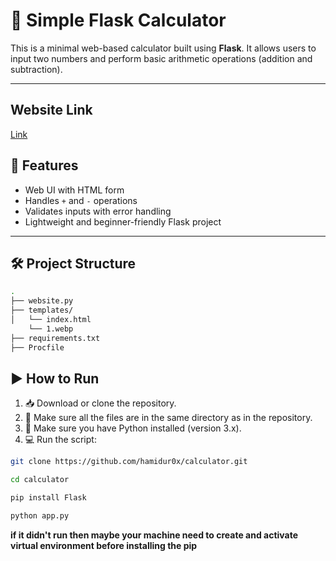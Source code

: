 # 🧮 Simple Flask Calculator

This is a minimal web-based calculator built using **Flask**. It allows users to input two numbers and perform basic arithmetic operations (addition and subtraction).

---
## Website Link
[Link](https://calculator-ep3a.onrender.com)

## 🚀 Features

- Web UI with HTML form
- Handles `+` and `-` operations
- Validates inputs with error handling
- Lightweight and beginner-friendly Flask project

---

## 🛠 Project Structure

```bash
.
├── website.py             
├── templates/
│   └── index.html
    └── 1.webp      
├── requirements.txt       
├── Procfile                
```
## ▶️ How to Run

1. 📥 Download or clone the repository.
2. 📂 Make sure all the files are in the same directory as in the repository.
3. 🐍 Make sure you have Python installed (version 3.x).  
4. 💻 Run the script:
```bash
git clone https://github.com/hamidur0x/calculator.git
```
```bash
cd calculator
```
```bash
pip install Flask
```
```bash
python app.py
```
**if it didn't run then maybe your machine need to create and activate virtual environment before installing the pip**
